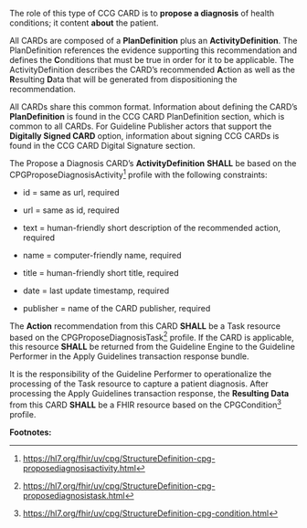 The role of this type of CCG CARD is to **propose a diagnosis** of
health conditions; it content **about** the patient.

All CARDs are composed of a **PlanDefinition** plus an
**ActivityDefinition**. The PlanDefinition references the evidence
supporting this recommendation and defines the **C**onditions that must
be true in order for it to be applicable. The ActivityDefinition
describes the CARD’s recommended **A**ction as well as the **R**esulting
**D**ata that will be generated from dispositioning the recommendation.

All CARDs share this common format. Information about defining the
CARD’s **PlanDefinition** is found in the CCG CARD PlanDefinition
section, which is common to all CARDs. For Guideline Publisher actors
that support the **Digitally Signed CARD** option, information about
signing CCG CARDs is found in the CCG CARD Digital Signature section.

The Propose a Diagnosis CARD’s **ActivityDefinition** **SHALL** be based
on the CPGProposeDiagnosisActivity[^1] profile with the following
constraints:

- id = same as url, required

- url = same as id, required

- text = human-friendly short description of the recommended action,
  required

- name = computer-friendly name, required

- title = human-friendly short title, required

- date = last update timestamp, required

- publisher = name of the CARD publisher, required

The **Action** recommendation from this CARD **SHALL** be a Task resource
based on the CPGProposeDiagnosisTask[^2] profile. If the CARD is
applicable, this resource **SHALL** be returned from the Guideline
Engine to the Guideline Performer in the Apply Guidelines transaction
response bundle.

It is the responsibility of the Guideline Performer to operationalize
the processing of the Task resource to capture a patient diagnosis.
After processing the Apply Guidelines transaction response, the
**Resulting Data** from this CARD **SHALL** be a FHIR resource based on
the CPGCondition[^3] profile.

**Footnotes:**

[^1]: <https://hl7.org/fhir/uv/cpg/StructureDefinition-cpg-proposediagnosisactivity.html>

[^2]: <https://hl7.org/fhir/uv/cpg/StructureDefinition-cpg-proposediagnosistask.html>

[^3]: <https://hl7.org/fhir/uv/cpg/StructureDefinition-cpg-condition.html>

